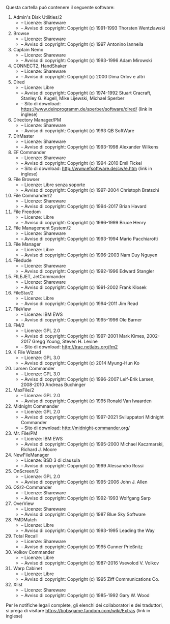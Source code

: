 ﻿Questa cartella può contenere il seguente software:

1. Admin's Disk Utilities/2
   - – Licenze: Shareware
   - – Avviso di copyright: Copyright (c) 1991-1993 Thorsten Wentzlawski
2. Browse
   - – Licenze: Shareware
   - – Avviso di copyright: Copyright (c) 1997 Antonino Iannella
3. Captain Nemo
   - – Licenze: Shareware
   - – Avviso di copyright: Copyright (c) 1993-1996 Adam Mirowski
4. CONNECT2, HandShaker
   - – Licenze: Shareware
   - – Avviso di copyright: Copyright (c) 2000 Dima Orlov e altri
5. Dired
   - – Licenze: Libre
   - – Avviso di copyright: Copyright (c) 1974-1992 Stuart Cracraft, Stanley G. Kugell, Mike Lijewski, Michael Sperber
   - – Sito di download: https://www.deinprogramm.de/sperber/software/dired/ (link in inglese)
6. Directory Manager/PM
   - – Licenze: Shareware
   - – Avviso di copyright: Copyright (c) 1993 QB SoftWare
7. DirMaster
   - – Licenze: Shareware
   - – Avviso di copyright: Copyright (c) 1993-1998 Alexander Wilkens
8. EF Commander
   - – Licenze: Shareware
   - – Avviso di copyright: Copyright (c) 1994-2010 Emil Fickel
   - – Sito di download: http://www.efsoftware.de/cw/e.htm (link in inglese)
9. File Browser
   - – Licenze: Libre senza soporte
   - – Avviso di copyright: Copyright (c) 1997-2004 Christoph Bratschi
10. File Commander/2
    - – Licenze: Shareware
    - – Avviso di copyright: Copyright (c) 1994-2017 Brian Havard
11. File Freedom
    - – Licenze: Libre
    - – Avviso di copyright: Copyright (c) 1996-1999 Bruce Henry
12. File Management System/2
    - – Licenze: Shareware
    - – Avviso di copyright: Copyright (c) 1993-1994 Mario Pacchiarotti
13. File Manager
    - – Licenze: Libre
    - – Avviso di copyright: Copyright (c) 1996-2003 Nam Duy Nguyen
14. Filedude
    - – Licenze: Shareware
    - – Avviso di copyright: Copyright (c) 1992-1996 Edward Stangler
15. FILEJET, JetCommander
    - – Licenze: Shareware
    - – Avviso di copyright: Copyright (c) 1991-2002 Frank Klosek
16. FileStar/2
    - – Licenze: Libre
    - – Avviso di copyright: Copyright (c) 1994-2011 Jim Read
17. FileView
    - – Licenze: IBM EWS
    - – Avviso di copyright: Copyright (c) 1995-1996 Ole Barner
18. FM/2
    - – Licenze: GPL 2.0
    - – Avviso di copyright: Copyright (c) 1997-2001 Mark Kimes, 2002-2017 Gregg Young, Steven H. Levine
    - – Sito di download: http://trac.netlabs.org/fm2
19. K File Wizard
    - – Licenze: GPL 3.0
    - – Avviso di copyright: Copyright (c) 2014 Myung-Hun Ko
20. Larsen Commander
    - – Licenze: GPL 3.0
    - – Avviso di copyright: Copyright (c) 1996-2007 Leif-Erik Larsen, 2008-2010 Andreas Buchinger
21. MaxFile/2
    - – Licenze: GPL 2.0
    - – Avviso di copyright: Copyright (c) 1995 Ronald Van Iwaarden
22. Midnight Commander
    - – Licenze: GPL 2.0
    - – Avviso di copyright: Copyright (c) 1997-2021 Sviluppatori Midnight Commander
    - – Sito di download: http://midnight-commander.org/
23. Mr. File/PM
    - – Licenze: IBM EWS
    - – Avviso di copyright: Copyright (c) 1995-2000 Michael Kaczmarski, Richard J. Moore
24. NewFileManager
    - – Licenze: BSD 3 di clausula
    - – Avviso di copyright: Copyright (c) 1999 Alessandro Rossi
25. OnScreen/2
    - – Licenze: GPL 2.0
    - – Avviso di copyright: Copyright (c) 1995-2006 John J. Allen
26. OS/2-Commander
    - – Licenze: Shareware
    - – Avviso di copyright: Copyright (c) 1992-1993 Wolfgang Sarp
27. OverView
    - – Licenze: Shareware
    - – Avviso di copyright: Copyright (c) 1987 Blue Sky Software
28. PMDMatch
    - – Licenze: Libre
    - – Avviso di copyright: Copyright (c) 1993-1995 Leading the Way
29. Total Recall
    - – Licenze: Shareware
    - – Avviso di copyright: Copyright (c) 1995 Gunner Prießnitz
30. Volkov Commander
    - – Licenze: Libre
    - – Avviso di copyright: Copyright (c) 1987-2016 Vsevolod V. Volkov
31. Warp Cabinet
    - – Licenze: Libre
    - – Avviso di copyright: Copyright (c) 1995 Ziff Communications Co.
32. Xlist
    - – Licenze: Shareware
    - – Avviso di copyright: Copyright (c) 1985-1992 Gary W. Wood

Per le notifiche legali complete, gli elenchi dei collaboratori e dei traduttori, si prega di visitare https://bobsgame.fandom.com/wiki/Extras (link in inglese)
